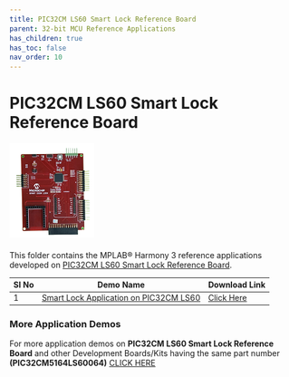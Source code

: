 ```yaml
---
title: PIC32CM LS60 Smart Lock Reference Board
parent: 32-bit MCU Reference Applications
has_children: true
has_toc: false
nav_order: 10
---
```

# PIC32CM LS60 Smart Lock Reference Board
<h4 align="left"> <img src = "image.jpg"> </h4>

This folder contains the MPLAB® Harmony 3 reference applications developed on [PIC32CM LS60 Smart Lock Reference Board](https://www.microchip.com/en-us/tools-resources/reference-designs/smart-home-lock-demonstration-application).

|SI No| Demo Name | Download Link |
| --- | --- | -- |
| 1 | [Smart Lock Application on PIC32CM LS60](./pic32cm_ls60_rd_smart_lock/readme.md) | [Click Here](https://github.com/Microchip-MPLAB-Harmony/reference_apps/releases/latest/download/pic32cm_ls60_rd_smart_lock.zip) |

### More Application Demos

For more application demos on **PIC32CM LS60 Smart Lock Reference Board** and other Development Boards/Kits having the same part number **(PIC32CM5164LS60064)** <a href="https://mplab-discover.microchip.com/v1/itemtype/com.microchip.ide.project?s0=PIC32CM5164LS60064" target="_blank"> CLICK HERE </a>






